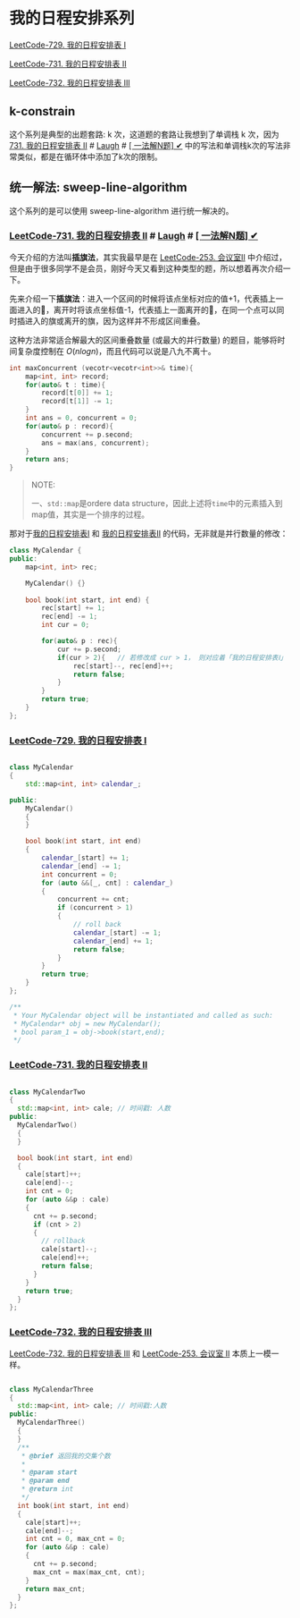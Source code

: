 # 我的日程安排系列



[LeetCode-729. 我的日程安排表 I](https://leetcode.cn/problems/my-calendar-i/)

[LeetCode-731. 我的日程安排表 II](https://leetcode.cn/problems/my-calendar-ii/)

[LeetCode-732. 我的日程安排表 III](https://leetcode.cn/problems/my-calendar-iii/) 



## k-constrain

这个系列是典型的出题套路: k 次，这道题的套路让我想到了单调栈 k 次，因为 [731. 我的日程安排表 II](https://leetcode.cn/problems/my-calendar-ii/) # [Laugh](https://leetcode.cn/u/laughhhh/) # [[ 一法解N题] ✔](https://leetcode.cn/problems/my-calendar-ii/solution/yi-fa-jie-nti-by-laughhhh-pll7/)  中的写法和单调栈k次的写法非常类似，都是在循环体中添加了k次的限制。



## 统一解法: sweep-line-algorithm

这个系列的是可以使用 sweep-line-algorithm 进行统一解决的。



### [LeetCode-731. 我的日程安排表 II](https://leetcode.cn/problems/my-calendar-ii/) # [Laugh](https://leetcode.cn/u/laughhhh/) # [[ 一法解N题] ✔](https://leetcode.cn/problems/my-calendar-ii/solution/yi-fa-jie-nti-by-laughhhh-pll7/) 

今天介绍的方法叫**插旗法**，其实我最早是在 [LeetCode-253. 会议室Ⅱ](https://leetcode.cn/problems/meeting-rooms-ii/) 中介绍过，但是由于很多同学不是会员，刚好今天又看到这种类型的题，所以想着再次介绍一下。

先来介绍一下**插旗法**：进入一个区间的时候将该点坐标对应的值+1，代表插上一面进入的🚩，离开时将该点坐标值-1，代表插上一面离开的🚩，在同一个点可以同时插进入的旗或离开的旗，因为这样并不形成区间重叠。

这种方法非常适合解最大的区间重叠数量 (或最大的并行数量) 的题目，能够将时间复杂度控制在 $O(nlog{n})$，而且代码可以说是八九不离十。

```c++
int maxConcurrent (vecotr<vecotr<int>>& time){
    map<int, int> record;
    for(auto& t : time){
        record[t[0]] += 1;
        record[t[1]] -= 1;
    }
    int ans = 0, concurrent = 0;
    for(auto& p : record){
        concurrent += p.second;
        ans = max(ans, concurrent);
    }
    return ans;
}
```

> NOTE:
>
> 一、`std::map`是ordere data structure，因此上述将`time`中的元素插入到map值，其实是一个排序的过程。
>
> 

那对于[我的日程安排表Ⅰ](https://leetcode.cn/problems/my-calendar-i/) 和 [我的日程安排表Ⅱ](https://leetcode.cn/problems/my-calendar-ii/) 的代码，无非就是并行数量的修改：

```c++
class MyCalendar {
public:
    map<int, int> rec;

    MyCalendar() {}
    
    bool book(int start, int end) {
        rec[start] += 1;
        rec[end] -= 1;
        int cur = 0;

        for(auto& p : rec){
            cur += p.second;
            if(cur > 2){   // 若修改成 cur > 1， 则对应着「我的日程安排表Ⅰ」 的代码
                rec[start]--, rec[end]++;
                return false;
            }
        }
        return true;
    }
};
```



### [LeetCode-729. 我的日程安排表 I](https://leetcode.cn/problems/my-calendar-i/)



```c++

class MyCalendar
{
    std::map<int, int> calendar_;

public:
    MyCalendar()
    {
    }

    bool book(int start, int end)
    {
        calendar_[start] += 1;
        calendar_[end] -= 1;
        int concurrent = 0;
        for (auto &&[_, cnt] : calendar_)
        {
            concurrent += cnt;
            if (concurrent > 1)
            {
                // roll back
                calendar_[start] -= 1;
                calendar_[end] += 1;
                return false;
            }
        }
        return true;
    }
};

/**
 * Your MyCalendar object will be instantiated and called as such:
 * MyCalendar* obj = new MyCalendar();
 * bool param_1 = obj->book(start,end);
 */
```



### [LeetCode-731. 我的日程安排表 II](https://leetcode.cn/problems/my-calendar-ii/)



```c++

class MyCalendarTwo
{
  std::map<int, int> cale; // 时间戳: 人数
public:
  MyCalendarTwo()
  {
  }

  bool book(int start, int end)
  {
    cale[start]++;
    cale[end]--;
    int cnt = 0;
    for (auto &&p : cale)
    {
      cnt += p.second;
      if (cnt > 2)
      {
        // rollback  
        cale[start]--;
        cale[end]++;
        return false;
      }
    }
    return true;
  }
};
```



### [LeetCode-732. 我的日程安排表 III](https://leetcode.cn/problems/my-calendar-iii/) 

[LeetCode-732. 我的日程安排表 III](https://leetcode.cn/problems/my-calendar-iii/)  和 [LeetCode-253. 会议室 II](https://leetcode.cn/problems/meeting-rooms-ii/) 本质上一模一样。



```c++

class MyCalendarThree
{
  std::map<int, int> cale; // 时间戳:人数
public:
  MyCalendarThree()
  {
  }
  /**
   * @brief 返回我的交集个数
   *
   * @param start
   * @param end
   * @return int
   */
  int book(int start, int end)
  {
    cale[start]++;
    cale[end]--;
    int cnt = 0, max_cnt = 0;
    for (auto &&p : cale)
    {
      cnt += p.second;
      max_cnt = max(max_cnt, cnt);
    }
    return max_cnt;
  }
};

```

